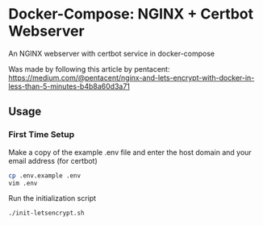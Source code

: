 # Docker-Compose: NGINX + Certbot Webserver

An NGINX webserver with certbot service in docker-compose

Was made by following this article by pentacent: https://medium.com/@pentacent/nginx-and-lets-encrypt-with-docker-in-less-than-5-minutes-b4b8a60d3a71

## Usage

### First Time Setup

Make a copy of the example .env file and enter the host domain and your email address (for certbot)

```bash
cp .env.example .env
vim .env
```

Run the initialization script

```bash
./init-letsencrypt.sh
```
